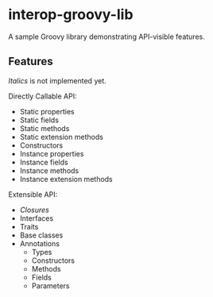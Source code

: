 # interop-groovy-lib

A sample Groovy library demonstrating API-visible features.

## Features

_Italics_ is not implemented yet.

Directly Callable API:

* Static properties
* Static fields
* Static methods
* Static extension methods
* Constructors
* Instance properties
* Instance fields
* Instance methods
* Instance extension methods

Extensible API:

* _Closures_
* Interfaces
* Traits
* Base classes
* Annotations
  * Types
  * Constructors
  * Methods
  * Fields
  * Parameters

